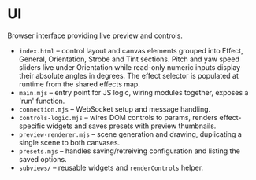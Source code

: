 # UI

Browser interface providing live preview and controls.

- `index.html` – control layout and canvas elements grouped into Effect, General, Orientation, Strobe and Tint sections. Pitch and yaw speed sliders live under Orientation while read-only numeric inputs display their absolute angles in degrees. The effect selector is populated at runtime from the shared effects map.
- `main.mjs` – entry point for JS logic, wiring modules together, exposes a 'run' function.
- `connection.mjs` – WebSocket setup and message handling.
- `controls-logic.mjs` – wires DOM controls to params, renders effect-specific widgets and saves presets with preview thumbnails.
- `preview-renderer.mjs` – scene generation and drawing, duplicating a single scene to both canvases.
- `presets.mjs` – handles saving/retreiving configuration and listing the saved options.
- `subviews/` – reusable widgets and `renderControls` helper.
